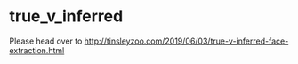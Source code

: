 # true_v_inferred
Please head over to http://tinsleyzoo.com/2019/06/03/true-v-inferred-face-extraction.html
